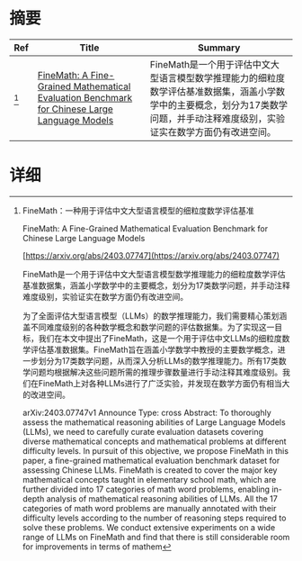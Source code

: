 # 摘要

| Ref | Title | Summary |
| --- | --- | --- |
| [^1] | [FineMath: A Fine-Grained Mathematical Evaluation Benchmark for Chinese Large Language Models](https://arxiv.org/abs/2403.07747) | FineMath是一个用于评估中文大型语言模型数学推理能力的细粒度数学评估基准数据集，涵盖小学数学中的主要概念，划分为17类数学问题，并手动注释难度级别，实验证实在数学方面仍有改进空间。 |

# 详细

[^1]: FineMath：一种用于评估中文大型语言模型的细粒度数学评估基准

    FineMath: A Fine-Grained Mathematical Evaluation Benchmark for Chinese Large Language Models

    [https://arxiv.org/abs/2403.07747](https://arxiv.org/abs/2403.07747)

    FineMath是一个用于评估中文大型语言模型数学推理能力的细粒度数学评估基准数据集，涵盖小学数学中的主要概念，划分为17类数学问题，并手动注释难度级别，实验证实在数学方面仍有改进空间。

    

    为了全面评估大型语言模型（LLMs）的数学推理能力，我们需要精心策划涵盖不同难度级别的各种数学概念和数学问题的评估数据集。为了实现这一目标，我们在本文中提出了FineMath，这是一个用于评估中文LLMs的细粒度数学评估基准数据集。FineMath旨在涵盖小学数学中教授的主要数学概念，进一步划分为17类数学问题，从而深入分析LLMs的数学推理能力。所有17类数学问题均根据解决这些问题所需的推理步骤数量进行手动注释其难度级别。我们在FineMath上对各种LLMs进行了广泛实验，并发现在数学方面仍有相当大的改进空间。

    arXiv:2403.07747v1 Announce Type: cross  Abstract: To thoroughly assess the mathematical reasoning abilities of Large Language Models (LLMs), we need to carefully curate evaluation datasets covering diverse mathematical concepts and mathematical problems at different difficulty levels. In pursuit of this objective, we propose FineMath in this paper, a fine-grained mathematical evaluation benchmark dataset for assessing Chinese LLMs. FineMath is created to cover the major key mathematical concepts taught in elementary school math, which are further divided into 17 categories of math word problems, enabling in-depth analysis of mathematical reasoning abilities of LLMs. All the 17 categories of math word problems are manually annotated with their difficulty levels according to the number of reasoning steps required to solve these problems. We conduct extensive experiments on a wide range of LLMs on FineMath and find that there is still considerable room for improvements in terms of mathem
    

